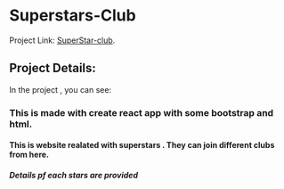 # Superstars-Club

Project Link: [SuperStar-club](https://serene-sammet-800884.netlify.app/).

## Project Details:

In the project , you can see:

### This is made with create react app with some bootstrap and html.
#### This is website realated with superstars . They can join different clubs from here.
##### Details pf each stars are provided 




